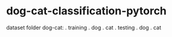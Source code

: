 # dog-cat-classification-pytorch
dataset folder
dog-cat:
     . training
        . dog
        . cat
      . testing
        . dog
        . cat

